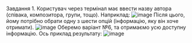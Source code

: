 Завдання 1.
Користувач через термінал має ввести назву автора (співака, композитора, групи, тощо). Наприклад:
![image](https://user-images.githubusercontent.com/116553132/222360039-67a6146e-dfc7-44be-addd-0959b8e2d30f.png)
Після цього, йому потрібно обрати одну з шести опцій (інформацію, яку він хоче отримати).
![image](https://user-images.githubusercontent.com/116553132/222360591-f892a91d-7d84-48f2-8bdb-8f0640a5aad2.png)
Оберемо варіант №6, та отримаємо усю доступну інформацію.
Ось приклад результату: 
![image](https://user-images.githubusercontent.com/116553132/222360967-1455b662-f607-45f7-a016-6e2bd8f4a32f.png)



